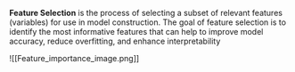 **Feature Selection** is the process of selecting a subset of relevant features (variables) for use in model construction. The goal of feature selection is to identify the most informative features that can help to improve model accuracy, reduce overfitting, and enhance interpretability

![[Feature_importance_image.png]]